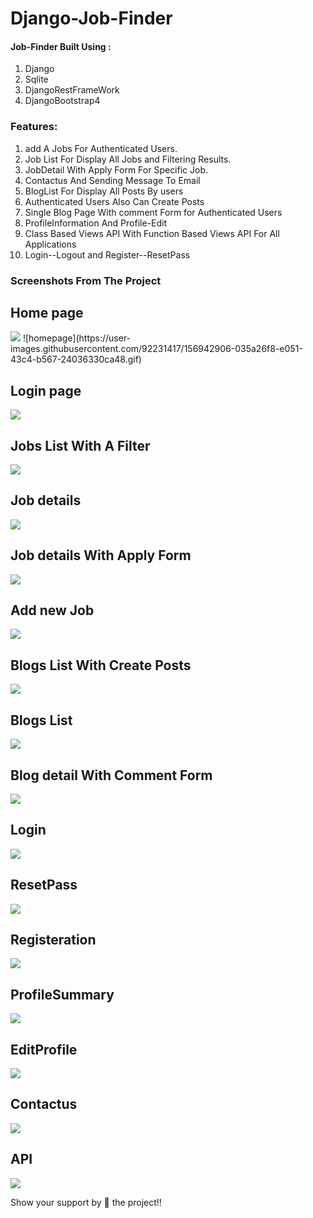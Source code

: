 # Django-Job-Finder





#### Job-Finder Built Using :

1. Django
2. Sqlite
3. DjangoRestFrameWork
4. DjangoBootstrap4


### Features:


1. add A Jobs For Authenticated Users.
2. Job List For Display All Jobs and Filtering Results.
3. JobDetail With Apply Form For Specific Job.
4. Contactus And Sending Message To Email
5. BlogList For Display All Posts By users
6. Authenticated Users Also Can Create Posts 
7. Single Blog Page With comment Form for Authenticated Users
8. ProfileInformation And Profile-Edit 
9. Class Based Views API With Function Based Views API For All Applications
10. Login--Logout and Register--ResetPass



### Screenshots From The Project

## Home page
<img src="screenshots/HomePage.gif" >
![homepage](https://user-images.githubusercontent.com/92231417/156942906-035a26f8-e051-43c4-b567-24036330ca48.gif)


## Login page
<img src="screenshots/loginpage.gif" >

## Jobs List With A Filter
<img src="screenshots/joblist.gif" >

## Job details 
<img src="screenshots/jobdetail.gif" >

## Job details With Apply Form

<img src="screenshots/Job-detail_apply.gif" >


## Add new Job
<img src="screenshots/addjob.gif" >


## Blogs List With Create Posts
<img src="screenshots/blogspage.gif" >

## Blogs List
<img src="screenshots/bloglist.gif" >


## Blog detail With Comment Form
<img src="screenshots/leavecomments.gif" >

## Login
<img src="screenshots/login.gif" >

## ResetPass
<img src="screenshots/resetpass.gif" >

## Registeration
<img src="screenshots/Registeration.gif" >

## ProfileSummary
<img src="screenshots/profileSummary.gif" >

## EditProfile
<img src="screenshots/Edit_profile.gif" >

## Contactus
<img src="screenshots/contactus.gif" >

## API
<img src="screenshots/Jobsapi.gif" >

 

Show your support by 🌟 the project!!
